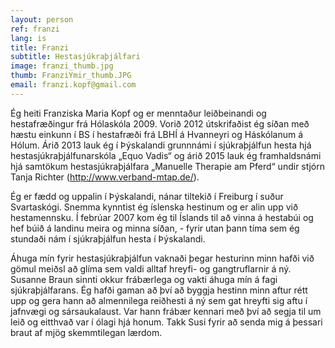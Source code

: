 ```yaml
---
layout: person
ref: franzi
lang: is
title: Franzi
subtitle: Hestasjúkraþjálfari
image: franzi_thumb.jpg
thumb: FranziYmir_thumb.JPG
email: franzi.kopf@gmail.com
---
```


Ég heiti Franziska Maria Kopf og er menntaður leiðbeinandi og hestafræðingur frá Hólaskóla 2009. Vorið 2012 útskrifaðist ég síðan með hæstu einkunn í BS í hestafræði frá LBHÍ á Hvanneyri og Háskólanum á Hólum. 
Árið 2013 lauk ég í Þýskalandi grunnnámi í sjúkraþjálfun hesta hjá hestasjúkraþjálfunarskóla „Equo Vadis“ og árið 2015 lauk ég framhaldsnámi hjá samtökum hestasjúkraþjálfara „Manuelle Therapie am Pferd“ undir stjórn Tanja Richter (http://www.verband-mtap.de/).

Ég er fædd og uppalin í Þýskalandi, nánar tiltekið í Freiburg í suður Svartaskógi. Snemma kynntist ég íslenska hestinum og er alin upp við hestamennsku. Í febrúar 2007 kom ég til Íslands til að vinna á hestabúi og hef búið á landinu meira og minna síðan, - fyrir utan þann tíma sem ég stundaði nám í sjúkraþjálfun hesta í Þýskalandi.

Áhuga mín fyrir hestasjúkraþjálfun vaknaði þegar hesturinn minn hafði við gömul meiðsl að glíma sem valdi alltaf hreyfi- og gangtruflarnir á ný. Susanne Braun sinnti okkur frábærlega og vakti áhuga mín á fagi sjúkraþjálfarans. Ég hafði gaman að því að byggja hestinn minn aftur rétt upp og gera hann að almennilega reiðhesti á ný sem gat hreyfti sig aftu í jafnvægi og sársaukalaust. Var hann frábær kennari með því að segja til um leið og eitthvað var í ólagi hjá honum. Takk Susi fyrir að senda mig á þessari braut af mjög skemmtilegan lærdom.

